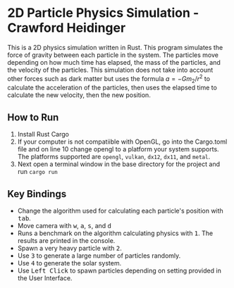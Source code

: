 # 2D Particle Physics Simulation - Crawford Heidinger
This is a 2D physics simulation written in Rust. This program simulates the force of gravity between each particle in the system. The particles move depending on how much time has elapsed, the mass of the particles, and the velocity of the particles. This simulation does not take into account other forces such as dark matter but uses the formula $a = -Gm_2 / r^2$ to calculate the acceleration of the particles, then uses the elapsed time to calculate the new velocity, then the new position.

## How to Run
1. Install Rust Cargo
1. If your computer is not compatiible with OpenGL, go into the Cargo.toml file and on line 10 change opengl to a platform your system supports. The platforms supported are `opengl`, `vulkan`, `dx12`, `dx11`, and `metal`.
1. Next open a terminal window in the base directory for the project and run `cargo run`

## Key Bindings
* Change the algorithm used for calculating each particle's position with <kbd>tab</kbd>.
* Move camera with <kbd>w</kbd>, <kbd>a</kbd>, <kbd>s</kbd>, and <kbd>d</kbd>
* Runs a benchmark on the algorithm calculating physics with <kbd>1</kbd>. The results are printed in the console.
* Spawn a very heavy particle with <kbd>2</kbd>.
* Use <kbd>3</kbd> to generate a large number of particles randomly.
* Use <kbd>4</kbd> to generate the solar system.
* Use <kbd>Left Click</kbd> to spawn particles depending on setting provided in the User Interface.